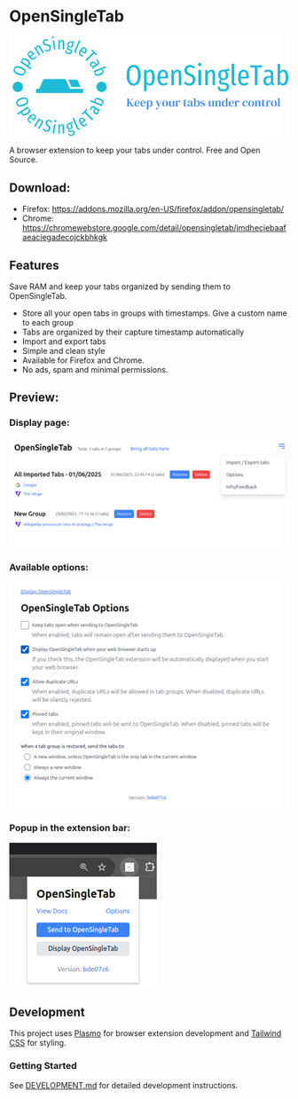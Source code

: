 # OpenSingleTab

<img src="logo/png/logo-no-background.png" alt="OpenSingleTab logo" width="1000">

A browser extension to keep your tabs under control. Free and Open Source.

## Download:

* Firefox: https://addons.mozilla.org/en-US/firefox/addon/opensingletab/
* Chrome: https://chromewebstore.google.com/detail/opensingletab/jmdhecjebaafaeaciegadecojckbhkgk

## Features

Save RAM and keep your tabs organized by sending them to OpenSingleTab.

- Store all your open tabs in groups with timestamps. Give a custom name to each group
- Tabs are organized by their capture timestamp automatically
- Import and export tabs
- Simple and clean style
- Available for Firefox and Chrome.
- No ads, spam and minimal permissions.

## Preview:

### Display page:
<img src="assets/display-page.png" alt="Display page preview">

### Available options:

<img src="assets/options-page.png" alt="Options page preview">

### Popup in the extension bar:

<img src="assets/popup.png" alt="Popup preview">


## Development

This project uses [Plasmo](https://docs.plasmo.com/) for browser extension development and [Tailwind CSS](https://tailwindcss.com/) for styling.

### Getting Started

See [DEVELOPMENT.md](./DEVELOPMENT.md) for detailed development instructions.
